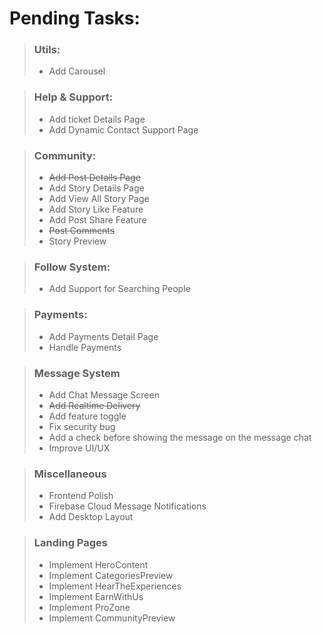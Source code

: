 # Pending Tasks:

> ### Utils:
>  - Add Carousel

> ### Help & Support:
>  - Add ticket Details Page
>  - Add Dynamic Contact Support Page

> ### Community:
>   - ~~Add Post Details Page~~
>   - Add Story Details Page
>   - Add View All Story Page
>   - Add Story Like Feature
>   - Add Post Share Feature
>   - ~~Post Comments~~
>   - Story Preview

> ### Follow System:
>   - Add Support for Searching People

> ### Payments:
>   - Add Payments Detail Page
>   - Handle Payments

> ### Message System
>   - Add Chat Message Screen
>   - ~~Add Realtime Delivery~~
>   - Add feature toggle
>   - Fix security bug
>   - Add a check before showing the message on the message chat
>   - Improve UI/UX

> ### Miscellaneous
>   - Frontend Polish
>   - Firebase Cloud Message Notifications
>   - Add Desktop Layout

> ### Landing Pages
>   - Implement HeroContent
>   - Implement CategoriesPreview
>   - Implement HearTheExperiences
>   - Implement EarnWithUs
>   - Implement ProZone
>   - Implement CommunityPreview 
